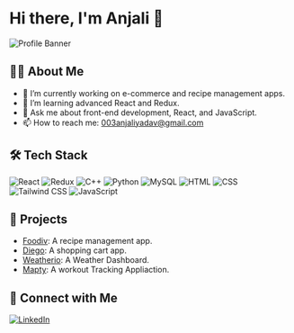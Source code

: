 # Hi there, I'm Anjali 👋

![Profile Banner](https://link-to-your-banner.com/banner.png)

## 👨‍💻 About Me
- 🔭 I’m currently working on e-commerce and recipe management apps.
- 🌱 I’m learning advanced React and Redux.
- 💬 Ask me about front-end development, React, and JavaScript.
- 📫 How to reach me: 003anjaliyadav@gmail.com

## 🛠 Tech Stack
![React](https://img.shields.io/badge/React-20232A?style=for-the-badge&logo=react&logoColor=61DAFB)
![Redux](https://img.shields.io/badge/Redux-593D88?style=for-the-badge&logo=redux&logoColor=white)
![C++](https://img.shields.io/badge/C++-00599C?style=for-the-badge&logo=cplusplus&logoColor=white)
![Python](https://img.shields.io/badge/Python-3776AB?style=for-the-badge&logo=python&logoColor=white)
![MySQL](https://img.shields.io/badge/MySQL-4479A1?style=for-the-badge&logo=mysql&logoColor=white)
![HTML](https://img.shields.io/badge/HTML5-E34F26?style=for-the-badge&logo=html5&logoColor=white)
![CSS](https://img.shields.io/badge/CSS3-1572B6?style=for-the-badge&logo=css3&logoColor=white)
![Tailwind CSS](https://img.shields.io/badge/TailwindCSS-38B2AC?style=for-the-badge&logo=tailwind-css&logoColor=white)
![JavaScript](https://img.shields.io/badge/JavaScript-F7DF1E?style=for-the-badge&logo=javascript&logoColor=black)


<!--## 📊 GitHub Stats
![GitHub Stats](https://github-readme-stats.vercel.app/api?username=YourUsername&show_icons=true&theme=radical)-->

## 🚀 Projects
- [Foodiv](https://github.com/anjali766/Foodiv): A recipe management app.
- [Diego](https://github.com/anjali766/Diego): A shopping cart app.
- [Weatherio](https://github.com/anjali766/Weatherio): A Weather Dashboard.
- [Mapty](https://github.com/anjali766/Mapty): A workout Tracking Appliaction.

## 🔗 Connect with Me
[![LinkedIn](https://img.shields.io/badge/LinkedIn-0077B5?style=for-the-badge&logo=linkedin&logoColor=white)](https://linkedin.com/in/anjali-yadav-137551203)

